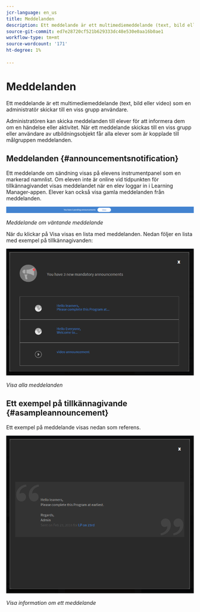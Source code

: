 ```yaml
---
jcr-language: en_us
title: Meddelanden
description: Ett meddelande är ett multimediemeddelande (text, bild eller video) som en administratör skickar till en viss grupp användare.
source-git-commit: ed7e28720cf521b629333dc48e530e0aa16b0ae1
workflow-type: tm+mt
source-wordcount: '171'
ht-degree: 1%

---
```




# Meddelanden

Ett meddelande är ett multimediemeddelande (text, bild eller video) som en administratör skickar till en viss grupp användare.

Administratören kan skicka meddelanden till elever för att informera dem om en händelse eller aktivitet. När ett meddelande skickas till en viss grupp eller användare av utbildningsobjekt får alla elever som är kopplade till målgruppen meddelanden.

## Meddelanden {#announcementsnotification}

Ett meddelande om sändning visas på elevens instrumentpanel som en markerad namnlist. Om eleven inte är online vid tidpunkten för tillkännagivandet visas meddelandet när en elev loggar in i Learning Manager-appen. Elever kan också visa gamla meddelanden från meddelanden.

![](assets/pending-announcements.png)

*Meddelande om väntande meddelande*

När du klickar på Visa visas en lista med meddelanden. Nedan följer en lista med exempel på tillkännagivanden:

![](assets/learner-announcements-list.png)

*Visa alla meddelanden*

## Ett exempel på tillkännagivande {#asampleannouncement}

Ett exempel på meddelande visas nedan som referens.

![](assets/announcement-details.png)

*Visa information om ett meddelande*

